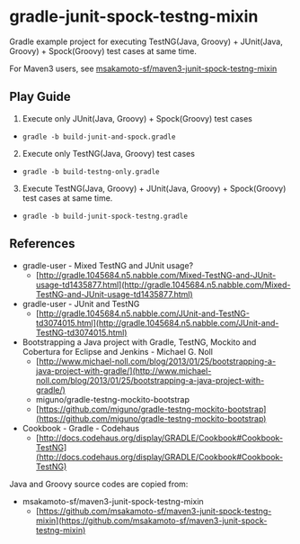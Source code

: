 gradle-junit-spock-testng-mixin
===============================

Gradle example project for executing TestNG(Java, Groovy) + JUnit(Java, Groovy) + Spock(Groovy) test cases at same time.

For Maven3 users, see [msakamoto-sf/maven3-junit-spock-testng-mixin](https://github.com/msakamoto-sf/maven3-junit-spock-testng-mixin)

Play Guide
----

1. Execute only JUnit(Java, Groovy) + Spock(Groovy) test cases
  * `gradle -b build-junit-and-spock.gradle`
2. Execute only TestNG(Java, Groovy) test cases
  * `gradle -b build-testng-only.gradle`
3. Execute TestNG(Java, Groovy) + JUnit(Java, Groovy) + Spock(Groovy) test cases at same time.
  * `gradle -b build-junit-spock-testng.gradle`

References
----

+ gradle-user - Mixed TestNG and JUnit usage?
  + [http://gradle.1045684.n5.nabble.com/Mixed-TestNG-and-JUnit-usage-td1435877.html](http://gradle.1045684.n5.nabble.com/Mixed-TestNG-and-JUnit-usage-td1435877.html)
+ gradle-user - JUnit and TestNG
  + [http://gradle.1045684.n5.nabble.com/JUnit-and-TestNG-td3074015.html](http://gradle.1045684.n5.nabble.com/JUnit-and-TestNG-td3074015.html)
+ Bootstrapping a Java project with Gradle, TestNG, Mockito and Cobertura for Eclipse and Jenkins - Michael G. Noll
  + [http://www.michael-noll.com/blog/2013/01/25/bootstrapping-a-java-project-with-gradle/](http://www.michael-noll.com/blog/2013/01/25/bootstrapping-a-java-project-with-gradle/)
  + miguno/gradle-testng-mockito-bootstrap
  + [https://github.com/miguno/gradle-testng-mockito-bootstrap](https://github.com/miguno/gradle-testng-mockito-bootstrap)
+ Cookbook - Gradle - Codehaus
  + [http://docs.codehaus.org/display/GRADLE/Cookbook#Cookbook-TestNG](http://docs.codehaus.org/display/GRADLE/Cookbook#Cookbook-TestNG)

Java and Groovy source codes are copied from:

+ msakamoto-sf/maven3-junit-spock-testng-mixin
  + [https://github.com/msakamoto-sf/maven3-junit-spock-testng-mixin](https://github.com/msakamoto-sf/maven3-junit-spock-testng-mixin)

